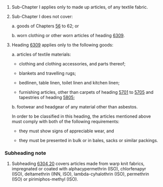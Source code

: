 1. Sub-Chapter I applies only to made up articles, of any textile fabric.

2. Sub-Chapter I does not cover:

    a. goods of Chapters [56](/chapters/56) to 62; or

    b. worn clothing or other worn articles of heading [6309](/headings/6309).

3. Heading [6309](/headings/6309) applies only to the following goods:

    a. articles of textile materials:

    - clothing and clothing accessories, and parts thereof;

    - blankets and travelling rugs;

    - bedlinen, table linen, toilet linen and kitchen linen;

    - furnishing articles, other than carpets of heading [5701](/headings/5701) to [5705](/headings/5705) and tapestries of heading [5805](/headings/5805);

    b. footwear and headgear of any material other than asbestos.

    In order to be classified in this heading, the articles mentioned above must comply with both of the following requirements:

    - they must show signs of appreciable wear, and

    - they must be presented in bulk or in bales, sacks or similar packings.

### Subheading note

1. Subheading [6304 20](/commodities/6304200000) covers articles made from warp knit fabrics, impregnated or coated with alphacypermethrin (ISO), chlorfenapyr (ISO), deltamethrin (INN, ISO), lambda-cyhalothrin (ISO), permethrin (ISO) or pirimiphos-methyl (ISO).

